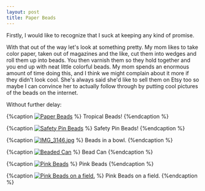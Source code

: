 ```yaml
---
layout: post
title: Paper Beads
---
```


Firstly, I would like to recognize that I suck at keeping any kind of promise.

With that out of the way let's look at something pretty. My mom likes to take color paper, taken out of magazines and the like, cut them into wedges and roll them up into beads. You then varnish them so they hold together and you end up with neat little colorful beads. My mom spends an enormous amount of time doing this, and I think we might complain about it more if they didn't look cool. She's always said she'd like to sell them on Etsy too so maybe I can convince her to actually follow through by putting cool pictures of the beads on the internet.

Without further delay:

{%caption <a href="http://www.flickr.com/photos/jreedmoore/7015107837/" title="Paper Beads by jreedmoore, on Flickr"><img src="http://farm7.staticflickr.com/6035/7015107837_d95515dcfb_b.jpg" alt="Paper Beads"></a> %}
Tropical Beads!
{%endcaption %}

{%caption <a href="http://www.flickr.com/photos/jreedmoore/6868997986/" title="Safety Pin Beads by jreedmoore, on Flickr"><img src="http://farm8.staticflickr.com/7276/6868997986_e902552f2c_b.jpg" alt="Safety Pin Beads"></a> %}
Safety Pin Beads!
{%endcaption %}

{%caption <a href="http://www.flickr.com/photos/jreedmoore/6868999204/" title="IMG_3146.jpg by jreedmoore, on Flickr"><img src="http://farm8.staticflickr.com/7246/6868999204_bbc8cc0457_b.jpg" alt="IMG_3146.jpg"></a> %}
Beads in a bowl.
{%endcaption %}

{%caption <a href="http://www.flickr.com/photos/jreedmoore/7015111947/" title="Beaded Can by jreedmoore, on Flickr"><img src="http://farm8.staticflickr.com/7179/7015111947_e0f2b51e02_b.jpg" alt="Beaded Can"></a> %}
Bead Can
{%endcaption %}

{%caption <a href="http://www.flickr.com/photos/jreedmoore/7015113537/" title="Pink Beads by jreedmoore, on Flickr"><img src="http://farm7.staticflickr.com/6045/7015113537_7df4515463_b.jpg" alt="Pink Beads"></a> %}
Pink Beads
{%endcaption %}

{%caption <a href="http://www.flickr.com/photos/jreedmoore/6869004214/" title="Pink Beads on a field. by jreedmoore, on Flickr"><img src="http://farm8.staticflickr.com/7225/6869004214_6f4668028d_b.jpg" alt="Pink Beads on a field."></a> %}
Pink Beads on a field.
{%endcaption %}